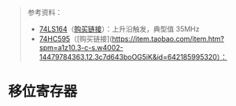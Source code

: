 > 参考资料：
>
> - [74LS164](https://www.ti.com/lit/ds/symlink/sn54ls164-sp.pdf?ts=1658129369586&ref_url=https%253A%252F%252Fwww.google.com%252F)（[购买链接](https://item.taobao.com/item.htm?spm=a1z09.2.0.0.147f2e8dlLFCgr&id=641510821038&_u=i2d3uchqbb59)）：上升沿触发，典型值 35MHz
> - [74HC595](https://www.diodes.com/assets/Datasheets/74HC595.pdf)（[购买链接](https://item.taobao.com/item.htm?spm=a1z10.3-c-s.w4002-14479784363.12.3c7d643boOG5iK&id=642185995320）：

# 移位寄存器

